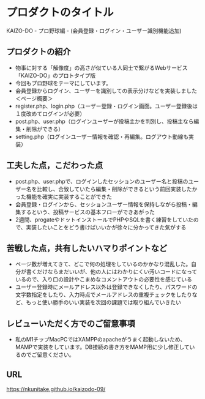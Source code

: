 # プロダクトのタイトル
KAIZO-DO - プロ野球編 - (会員登録・ログイン・ユーザー識別機能追加)

## プロダクトの紹介
- 物事に対する「解像度」の高さが似ている人同士で繋がるWebサービス「KAIZO-DO」のプロトタイプ版
- 今回もプロ野球をテーマにしています。
- 会員登録からログイン、ユーザーを識別しての表示分けなどを実装しました
＜ページ概要＞
- register.php、login.php（ユーザー登録・ログイン画面。ユーザー登録後は１度改めてログインが必要）
- post.php、user.php（ログインユーザーが投稿主かを判別し、投稿主なら編集・削除ができる）
- setting.php（ログインユーザー情報を確認・再編集。ログアウト動線も実装）

## 工夫した点，こだわった点
- post.php、user.phpで、ログインしたセッションのユーザー名と投稿のユーザー名を比較し、合致していたら編集・削除ができるという前回実装したかった機能を確実に実装することができた
- 会員登録・ログインから、セッションユーザー情報を保持しながら投稿・編集するという、投稿サービスの基本フローができあがった
- 2週間、progateやドットインストールでPHPやSQLを書く練習をしていたので、実装したいことをどう書けばいいかが徐々に分かってきた気がする

## 苦戦した点，共有したいハマりポイントなど
- ページ数が増えてきて、どこで何の処理をしているのかかなり混乱した。自分が書くだけならまだいいが、他の人にはわかりにくい汚いコードになっているので、入り口の設計やこまめなコメントアウトの必要性を感じている
- ユーザー登録時にメールアドレス以外は登録できなくしたり、パスワードの文字数指定をしたり、入力時点でメールアドレスの重複チェックをしたりなど、もっと使い勝手のいい実装を次回の課題では取り組んでいきたい

## レビューいただく方でのご留意事項
- 私のM1チップMacPCではXAMPPのapacheがうまく起動しないため、MAMPで実装をしています。DB接続の書き方をMAMP用に少し修正しているのでご留意ください。

## URL
https://nkunitake.github.io/kaizodo-09/